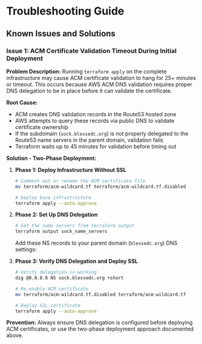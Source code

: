 # Troubleshooting Guide

## Known Issues and Solutions

### Issue 1: ACM Certificate Validation Timeout During Initial Deployment

**Problem Description:**
Running `terraform apply` on the complete infrastructure may cause ACM certificate validation to hang for 25+ minutes or timeout. This occurs because AWS ACM DNS validation requires proper DNS delegation to be in place before it can validate the certificate.

**Root Cause:**

- ACM creates DNS validation records in the Route53 hosted zone
- AWS attempts to query these records via public DNS to validate certificate ownership
- If the subdomain (`sock.blessedc.org`) is not properly delegated to the Route53 name servers in the parent domain, validation fails
- Terraform waits up to 45 minutes for validation before timing out

**Solution - Two-Phase Deployment:**

1. **Phase 1: Deploy Infrastructure Without SSL**

   ```bash
   # Comment out or rename the ACM certificate file
   mv terraform/acm-wildcard.tf terraform/acm-wildcard.tf.disabled

   # Deploy base infrastructure
   terraform apply --auto-approve
   ```

2. **Phase 2: Set Up DNS Delegation**

   ```bash
   # Get the name servers from terraform output
   terraform output sock_name_servers
   ```

   Add these NS records to your parent domain (`blessedc.org`) DNS settings:

3. **Phase 3: Verify DNS Delegation and Deploy SSL**

   ```bash
   # Verify delegation is working
   dig @8.8.8.8 NS sock.blessedc.org +short

   # Re-enable ACM certificate
   mv terraform/acm-wildcard.tf.disabled terraform/acm-wildcard.tf

   # Deploy SSL certificate
   terraform apply --auto-approve
   ```

**Prevention:**
Always ensure DNS delegation is configured before deploying ACM certificates, or use the two-phase deployment approach documented above.
